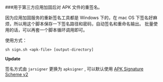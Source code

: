 ###用于第三方应用加固后对 APK 文件的重签名。

因为应用加固服务的重新签名工具都是 Windows 下的，在 mac OS 下签名好麻烦，所以用这个脚本保存一下签名路径和密码，自动签名和重命名输出。
批量使用的话，可以再套一个脚本循环调用即可。

使用方式：
```shell
sh sign.sh <apk-file> [output-directory]
```

**Update**

签名方式由 ```jarsigner``` 更换为 ```apksigner``` , 可以默认使用 [APK Signature Scheme v2](https://source.android.com/security/apksigning/v2.html) 